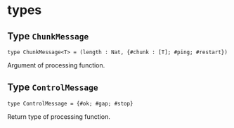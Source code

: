# types

## Type `ChunkMessage`
``` motoko no-repl
type ChunkMessage<T> = (length : Nat, {#chunk : [T]; #ping; #restart})
```

Argument of processing function.

## Type `ControlMessage`
``` motoko no-repl
type ControlMessage = {#ok; #gap; #stop}
```

Return type of processing function.
